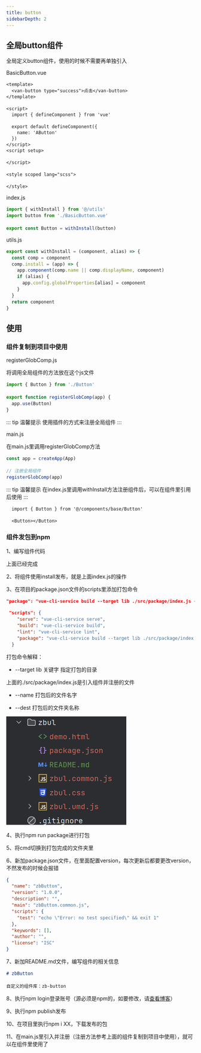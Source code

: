 ```yaml
---
title: button                  
sidebarDepth: 2
---
```


## 全局button组件

全局定义button组件，使用的时候不需要再单独引入

BasicButton.vue

```vue
<template>
  <van-button type="success">点击</van-button>
</template>

<script>
  import { defineComponent } from 'vue'

  export default defineComponent({
    name: 'AButton'
  })
</script>
<script setup>

</script>

<style scoped lang="scss">

</style>

```

index.js

```js
import { withInstall } from '@/utils'
import button from './BasicButton.vue'

export const Button = withInstall(button)

```

utils.js

```js
export const withInstall = (component, alias) => {
  const comp = component
  comp.install = (app) => {
    app.component(comp.name || comp.displayName, component)
    if (alias) {
      app.config.globalProperties[alias] = component
    }
  }
  return component
}
```

## 使用

### 组件复制到项目中使用

registerGlobComp.js

将调用全局组件的方法放在这个js文件
```js
import { Button } from './Button'

export function registerGlobComp(app) {
  app.use(Button)
}
```

::: tip 温馨提示
使用插件的方式来注册全局组件
:::

main.js

在main.js里调用registerGlobComp方法

```js
const app = createApp(App)

// 注册全局组件
registerGlobComp(app)
```

::: tip 温馨提示
在index.js里调用withInstall方法注册组件后，可以在组件里引用后使用
:::

```vue
  import { Button } from '@/components/base/Button'

  <Button></Button>
```

### 组件发包到npm

1、编写组件代码

上面已经完成

2、将组件使用install发布，就是上面index.js的操作

3、在项目的package.json文件的scripts里添加打包命令

```json
"package": "vue-cli-service build --target lib ./src/package/index.js --name zbul --dest zbul"
```

```json
 "scripts": {
    "serve": "vue-cli-service serve",
    "build": "vue-cli-service build",
    "lint": "vue-cli-service lint",
    "package": "vue-cli-service build --target lib ./src/package/index.js --name zbButton --dest zbButton"
  }
```

打包命令解释：

* --target lib 关键字 指定打包的目录

上面的./src/package/index.js是引入组件并注册的文件

* --name 打包后的文件名字

* --dest 打包后的文件夹名称

![Image text](../../.vuepress/public/vue/global/button/01.png)

4、执行npm run package进行打包

5、将cmd切换到打包完成的文件夹里

6、新加package.json文件，在里面配置version，每次更新后都要更改version，不然发布的时候会报错

```json
{
  "name": "zbButton",
  "version": "1.0.0",
  "description": "",
  "main": "zbButton.common.js",
  "scripts": {
    "test": "echo \"Error: no test specified\" && exit 1"
  },
  "keywords": [],
  "author": "",
  "license": "ISC"
}
```

7、新加README.md文件，编写组件的相关信息

```md
# zbButton

自定义的组件库：zb-button

```

8、执行npm login登录账号（源必须是npm的，如要修改，请[查看博客](https://zhaobao1830.github.io/zhaobao1830-notes/fronKnowledge/node/#%E4%BD%BF%E7%94%A8nrm)）

9、执行npm publish发布

10、在项目里执行npm i XX，下载发布的包

11、在main.js里引入并注册（注册方法参考上面的组件复制到项目中使用），就可以在组件里使用了
